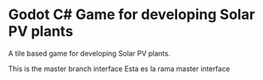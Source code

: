 # Godot C# Game for developing Solar PV plants
A tile based game for developing Solar PV plants.

This is the master branch interface
Esta es la rama master interface

